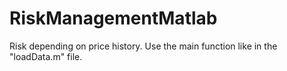 # RiskManagementMatlab
Risk depending on price history. Use the main function like in the "loadData.m" file.
